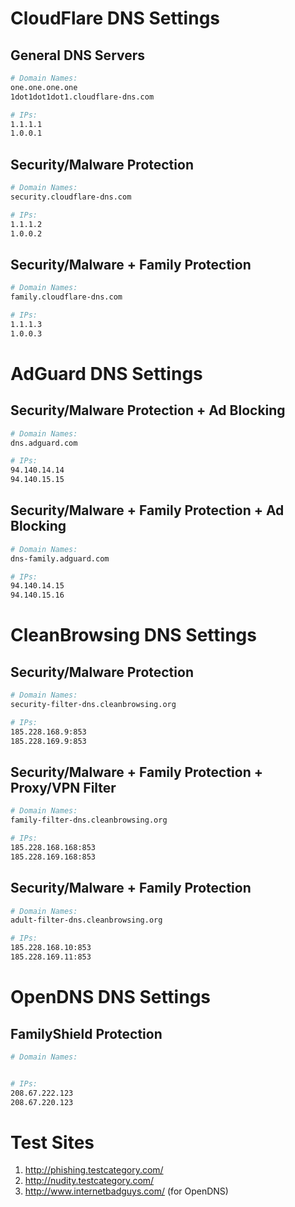 # CloudFlare DNS Settings

## General DNS Servers
```sh
# Domain Names:
one.one.one.one
1dot1dot1dot1.cloudflare-dns.com

# IPs:
1.1.1.1
1.0.0.1
```

## Security/Malware Protection
```sh
# Domain Names:
security.cloudflare-dns.com

# IPs:
1.1.1.2
1.0.0.2
```

## Security/Malware + Family Protection
```sh
# Domain Names:
family.cloudflare-dns.com

# IPs:
1.1.1.3
1.0.0.3
```

# AdGuard DNS Settings

## Security/Malware Protection + Ad Blocking
```sh
# Domain Names:
dns.adguard.com

# IPs:
94.140.14.14
94.140.15.15
```

## Security/Malware + Family Protection + Ad Blocking
```sh
# Domain Names:
dns-family.adguard.com

# IPs:
94.140.14.15
94.140.15.16
```

# CleanBrowsing DNS Settings

## Security/Malware Protection
```sh
# Domain Names:
security-filter-dns.cleanbrowsing.org

# IPs:
185.228.168.9:853
185.228.169.9:853
```

## Security/Malware + Family Protection + Proxy/VPN Filter
```sh
# Domain Names:
family-filter-dns.cleanbrowsing.org

# IPs:
185.228.168.168:853
185.228.169.168:853
```

## Security/Malware + Family Protection
```sh
# Domain Names:
adult-filter-dns.cleanbrowsing.org

# IPs:
185.228.168.10:853
185.228.169.11:853
```

# OpenDNS DNS Settings

## FamilyShield Protection
```sh
# Domain Names:


# IPs:
208.67.222.123
208.67.220.123
```

# Test Sites
1. http://phishing.testcategory.com/
1. http://nudity.testcategory.com/
1. http://www.internetbadguys.com/ (for OpenDNS)
